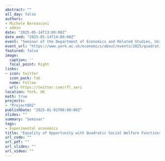 ```yaml
---
abstract: ""
all_day: false
authors:
- Michele Bernasconi
- admin
date: "2025-05-14T13:00:00Z"
date_end: "2025-05-14T14:00:00Z"
event: "Seminar of the Department of Economics and Related Studies, University of York"
event_url: "https://www.york.ac.uk/economics/about/events/2025/quadratic-welfare-functions-equality-opportunity/"
featured: false
image:
  caption: ''
  focal_point: Right
links:
- icon: twitter
  icon_pack: fab
  name: Follow
  url: https://twitter.com/rfl_seri
location: York, UK
math: true
projects:
- "Project002"
publishDate: "2025-01-01T00:00:00Z"
slides: ""
summary: "Seminar"
tags:
- Experimental economics
title: "Equality of Opportunity with Quadratic Social Welfare Functions"
url_code: ""
url_pdf: ""
url_slides: ""
url_video: ""
---
```

